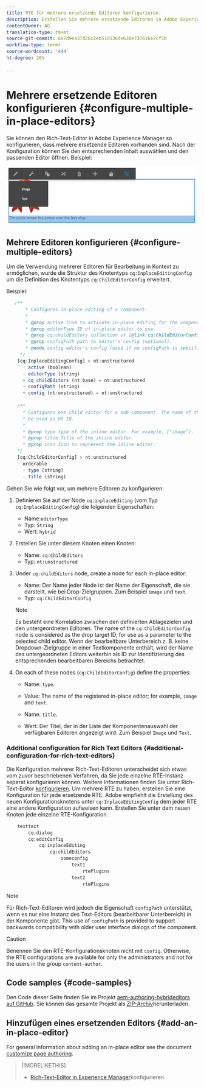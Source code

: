 ```yaml
---
title: RTE für mehrere ersetzende Editoren konfigurieren.
description: Erstellen Sie mehrere ersetzende Editoren in Adobe Experience Manager, indem Sie Rich Text Editor konfigurieren.
contentOwner: AG
translation-type: tm+mt
source-git-commit: 6a7d9ea37d26c2eb51d136de630e737616e7cf5b
workflow-type: tm+mt
source-wordcount: '444'
ht-degree: 26%

---
```



# Mehrere ersetzende Editoren konfigurieren {#configure-multiple-in-place-editors}

Sie können den Rich-Text-Editor in Adobe Experience Manager so konfigurieren, dass mehrere ersetzende Editoren vorhanden sind. Nach der Konfiguration können Sie den entsprechenden Inhalt auswählen und den passenden Editor öffnen. Beispiel:

![chlimage_1-8](assets/chlimage_1-8.png)

## Mehrere Editoren konfigurieren {#configure-multiple-editors}

Um die Verwendung mehrerer Editoren für Bearbeitung in Kontext zu ermöglichen, wurde die Struktur des Knotentyps `cq:InplaceEditingConfig` um die Definition des Knotentyps `cq:ChildEditorConfig` erweitert.

Beispiel:

```js
   /**
       * Configures in-place editing of a component.
       *
       * @prop active true to activate in-place editing for the component.
       * @prop editorType ID of in-place editor to use.
       * @prop cq:childEditors collection of {@link cq:ChildEditorConfig} nodes.
       * @prop configPath path to editor's config (optional).
       * @node config editor's config (used if no configPath is specified; optional).
     */
    [cq:InplaceEditingConfig] > nt:unstructured
      - active (boolean)
      - editorType (string)
      + cq:childEditors (nt:base) = nt:unstructured
      - configPath (string)
      + config (nt:unstructured) = nt:unstructured

    /**
      * Configures one child editor for a sub-component. The name of the this node is
      * be used as DD ID.
      *
      * @prop type type of the inline editor. For example, ["image"].
      * @prop title Title of the inline editor.
      * @prop icon Icon to represent the inline editor.
    */
    [cq:ChildEditorConfig] > nt:unstructured
      orderable
      - type (string)
      - title (string)
```

Gehen Sie wie folgt vor, um mehrere Editoren zu konfigurieren:

1. Definieren Sie auf der Node `cq:inplaceEditing` (vom Typ `cq:InplaceEditingConfig`) die folgenden Eigenschaften:

   * Name:`editorType`
   * Typ: `String`
   * Wert: `hybrid`

1. Erstellen Sie unter diesem Knoten einen Knoten:

   * Name: `cq:ChildEditors`
   * Typ: `nt:unstructured`

1. Under `cq:childEditors` node, create a node for each in-place editor:

   * Name: Der Name jeder Node ist der Name der Eigenschaft, die sie darstellt, wie bei Drop-Zielgruppen. Zum Beispiel `image` und `text`.
   * Typ: `cq:ChildEditorConfig`

   >[!NOTE]
   >
   >Es besteht eine Korrelation zwischen den definierten Ablagezielen und den untergeordneten Editoren. The name of the `cq:ChildEditorConfig` node is considered as the drop target ID, for use as a parameter to the selected child editor. Wenn der bearbeitbare Unterbereich z. B. keine Dropdown-Zielgruppe in einer Textkomponente enthält, wird der Name des untergeordneten Editors weiterhin als ID zur Identifizierung des entsprechenden bearbeitbaren Bereichs betrachtet.

1. On each of these nodes (`cq:ChildEditorConfig`) define the properties:

   * Name: `type`.
   * Value: The name of the registered in-place editor; for example, `image` and `text`.

   * Name: `title`.
   * Wert: Der Titel, der in der Liste der Komponentenauswahl der verfügbaren Editoren angezeigt wird. Zum Beispiel `Image` und `Text`.

### Additional configuration for Rich Text Editors {#additional-configuration-for-rich-text-editors}

Die Konfiguration mehrerer Rich-Text-Editoren unterscheidet sich etwas vom zuvor beschriebenen Verfahren, da Sie jede einzelne RTE-Instanz separat konfigurieren können. Weitere Informationen finden Sie unter Rich-Text-Editor [konfigurieren](/help/sites-administering/rich-text-editor.md). Um mehrere RTE zu haben, erstellen Sie eine Konfiguration für jede ersetzende RTE. Adobe empfiehlt die Erstellung des neuen Konfigurationsknotens unter `cq:InplaceEditingConfig` dem jeder RTE eine andere Konfiguration aufweisen kann. Erstellen Sie unter dem neuen Knoten jede einzelne RTE-Konfiguration.

```xml
    texttext
        cq:dialog
        cq:editConfig
            cq:inplaceEditing
                cq:childEditors
                    someconfig
                        text1
                            rtePlugins
                        text2
                            rtePlugins
```

>[!NOTE]
>
>Für Rich-Text-Editoren wird jedoch die Eigenschaft `configPath` unterstützt, wenn es nur eine Instanz des Text-Editors (bearbeitbarer Unterbereich) in der Komponente gibt. This use of `configPath` is provided to support backwards compatibility with older user interface dialogs of the component.

>[!CAUTION]
>
>Benennen Sie den RTE-Konfigurationsknoten nicht mit `config`. Otherwise, the RTE configurations are available for only the administrators and not for the users in the group `content-author`.

## Code samples {#code-samples}

Den Code dieser Seite finden Sie im Projekt [aem-authoring-hybrideditors auf GitHub](https://github.com/Adobe-Marketing-Cloud/aem-authoring-hybrideditors). Sie können das gesamte Projekt als [ZIP-Archiv](https://github.com/Adobe-Marketing-Cloud/aem-authoring-hybrideditors/archive/master.zip)herunterladen.

## Hinzufügen eines ersetzenden Editors {#add-an-in-place-editor}

For general information about adding an in-place editor see the document [customize page authoring](/help/sites-developing/customizing-page-authoring-touch.md#add-new-in-place-editor).

>[!MORELIKETHIS]
>
>* [Rich-Text-Editor in Experience Manager](/help/sites-administering/rich-text-editor.md)konfigurieren.

